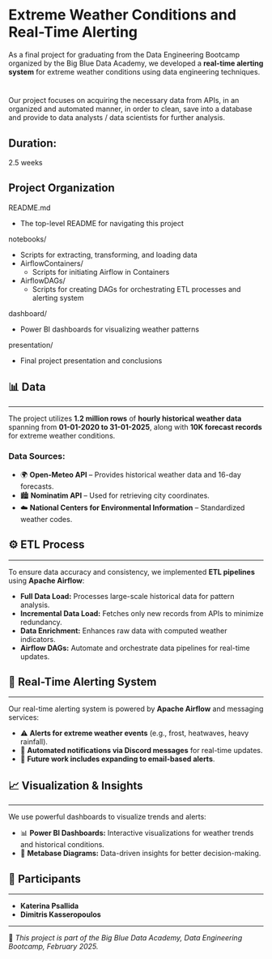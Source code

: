 # Extreme Weather Conditions and Real-Time Alerting

As a final project for graduating from the Data Engineering Bootcamp organized by the Big Blue Data Academy, we developed a **real-time 
alerting system** for extreme weather conditions using data engineering techniques. 
#
Our project focuses on acquiring the necessary data from APIs, in an organized and automated manner, in order to clean, save into a database and provide to data analysts / data scientists for further analysis.

## Duration:  
2.5 weeks   

## Project Organization  

README.md  
  - The top-level README for navigating this project  

notebooks/  
  - Scripts for extracting, transforming, and loading data  
  - AirflowContainers/  
    - Scripts for initiating Airflow in Containers  
  - AirflowDAGs/  
    - Scripts for creating DAGs for orchestrating ETL processes and alerting system  

dashboard/  
  - Power BI dashboards for visualizing weather patterns  

presentation/  
  - Final project presentation and conclusions  


## 📊 **Data**  
___
The project utilizes **1.2 million rows** of **hourly historical weather data** spanning from **01-01-2020 to 31-01-2025**, along with **10K forecast records** for extreme weather conditions.

### **Data Sources:**
- 🌍 **Open-Meteo API** – Provides historical weather data and 16-day forecasts.
- 🏙️ **Nominatim API** – Used for retrieving city coordinates.
- ☁️ **National Centers for Environmental Information** – Standardized weather codes.

## ⚙️ **ETL Process**  
___
To ensure data accuracy and consistency, we implemented **ETL pipelines** using **Apache Airflow**:

- **Full Data Load:** Processes large-scale historical data for pattern analysis.
- **Incremental Data Load:** Fetches only new records from APIs to minimize redundancy.
- **Data Enrichment:** Enhances raw data with computed weather indicators.
- **Airflow DAGs:** Automate and orchestrate data pipelines for real-time updates.

## 🚨 **Real-Time Alerting System**  
___
Our real-time alerting system is powered by **Apache Airflow** and messaging services:

- ⚠️ **Alerts for extreme weather events** (e.g., frost, heatwaves, heavy rainfall).
- 📩 **Automated notifications via Discord messages** for real-time updates.
- 📧 **Future work includes expanding to email-based alerts**.

## 📈 **Visualization & Insights**  
___
We use powerful dashboards to visualize trends and alerts:

- 📊 **Power BI Dashboards:** Interactive visualizations for weather trends and historical conditions.
- 📡 **Metabase Diagrams:** Data-driven insights for better decision-making.


## 👥 **Participants**  
___
- **Katerina Psallida**  
- **Dimitris Kasseropoulos**  

---

🚀 *This project is part of the Big Blue Data Academy, Data Engineering Bootcamp, February 2025.*




